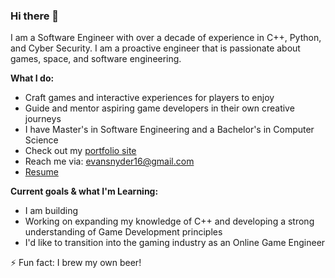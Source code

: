 ### Hi there 👋

I am a Software Engineer with over a decade of experience in C++, Python, and Cyber Security. I am a proactive engineer that is
passionate about games, space, and software engineering.



**What I do:**
- Craft games and interactive experiences for players to enjoy
- Guide and mentor aspiring game developers in their own creative journeys
- I have Master's in Software Engineering and a Bachelor's in Computer Science
- Check out my [portfolio site](https://www.evansnyder.dev)
- Reach me via: [evansnyder16@gmail.com](mailto:evansnyder16@gmail.com)
- [Resume](https://github.com/user-attachments/files/17002089/EvanSnyder_Resume.pdf)


**Current goals & what I'm Learning:**
- I am building 
- Working on expanding my knowledge of C++ and developing a strong understanding of Game Development principles
- I'd like to transition into the gaming industry as an Online Game Engineer
<!--
<img height="180em" src="https://github-readme-stats.vercel.app/api?username=evandsnyder&show_icons=true&hide_border=true&&count_private=true&include_all_commits=true" />
-->

⚡ Fun fact: I brew my own beer!
<!--

<img height="180em" src="https://github-readme-stats.vercel.app/api?username=evandsnyder&show_icons=true&hide_border=true&&count_private=true&include_all_commits=true" />
**evandsnyder/evandsnyder** is a ✨ _special_ ✨ repository because its `README.md` (this file) appears on your GitHub profile.




Here are some ideas to get you started:

- 🔭 I’m currently working on ...
- 🌱 I’m currently learning ...
- 👯 I’m looking to collaborate on ...
- 🤔 I’m looking for help with ...
- 💬 Ask me about ...
- 📫 How to reach me: ...
- 😄 Pronouns: ...
- ⚡ Fun fact: ...
-->
